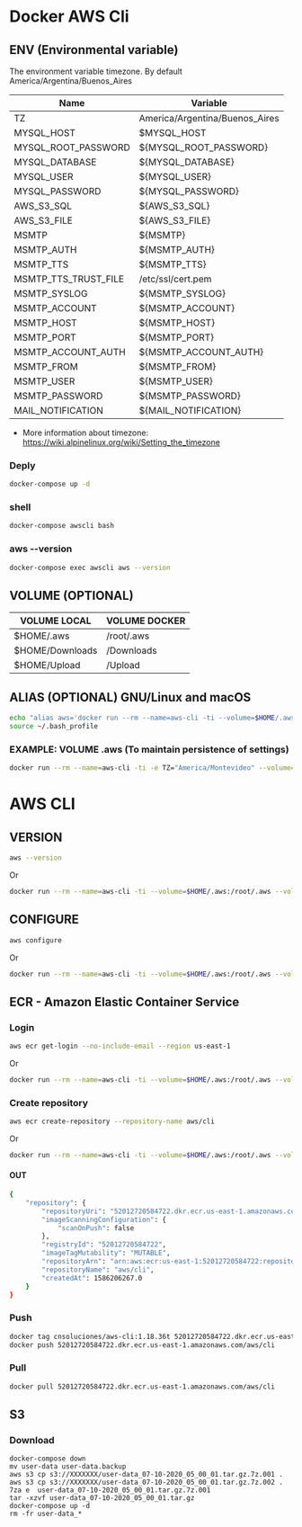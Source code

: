 # Docker AWS Cli

## ENV (Environmental variable)
The environment variable timezone. By default America/Argentina/Buenos_Aires

| Name | Variable |
| ------------- | ------------- |
| TZ  | America/Argentina/Buenos_Aires  |
| MYSQL_HOST | $MYSQL_HOST  |
| MYSQL_ROOT_PASSWORD | ${MYSQL_ROOT_PASSWORD}  |
| MYSQL_DATABASE | ${MYSQL_DATABASE}  |
| MYSQL_USER | ${MYSQL_USER}  |
| MYSQL_PASSWORD | ${MYSQL_PASSWORD}  |
| AWS_S3_SQL | ${AWS_S3_SQL}  |
| AWS_S3_FILE | ${AWS_S3_FILE}  |
| MSMTP | ${MSMTP}  |
| MSMTP_AUTH | ${MSMTP_AUTH}  |
| MSMTP_TTS | ${MSMTP_TTS}  |
| MSMTP_TTS_TRUST_FILE | /etc/ssl/cert.pem  |
| MSMTP_SYSLOG | ${MSMTP_SYSLOG}  |
| MSMTP_ACCOUNT | ${MSMTP_ACCOUNT}  |
| MSMTP_HOST | ${MSMTP_HOST}  |
| MSMTP_PORT | ${MSMTP_PORT}  |
| MSMTP_ACCOUNT_AUTH | ${MSMTP_ACCOUNT_AUTH}  |
| MSMTP_FROM | ${MSMTP_FROM}  |
| MSMTP_USER | ${MSMTP_USER}  |
| MSMTP_PASSWORD | ${MSMTP_PASSWORD}  |
| MAIL_NOTIFICATION | ${MAIL_NOTIFICATION}  |

* More information about timezone: https://wiki.alpinelinux.org/wiki/Setting_the_timezone

### Deply

```bash
docker-compose up -d
```

### shell

```bash
docker-compose awscli bash
```

### aws --version

```bash
docker-compose exec awscli aws --version
```

## VOLUME (OPTIONAL)

| VOLUME LOCAL | VOLUME DOCKER |
| ------------- | ------------- |
| $HOME/.aws  | /root/.aws |
| $HOME/Downloads | /Downloads |
| $HOME/Upload | /Upload |

## ALIAS (OPTIONAL) GNU/Linux and macOS

```bash
echo "alias aws='docker run --rm --name=aws-cli -ti --volume=$HOME/.aws:/root/.aws --volume=$HOME/Downloads:/Download  --volume=$HOME/Upload:/Upload cnsoluciones/aws-cli:1.18.36 aws'" > ~/.bash_profile
source ~/.bash_profile
```

### EXAMPLE: VOLUME .aws (To maintain persistence of settings)
```bash
docker run --rm --name=aws-cli -ti -e TZ="America/Montevideo" --volume=$HOME/.aws:/root/.aws --volume=$HOME/Downloads:/Download  --volume=$HOME/Upload:/Upload cnsoluciones/aws-cli:1.18.36 aws
```

# AWS CLI

## VERSION
```bash
aws --version
```
Or
```bash
docker run --rm --name=aws-cli -ti --volume=$HOME/.aws:/root/.aws --volume=$HOME/Downloads:/Download  --volume=$HOME/Upload:/Upload cnsoluciones/aws-cli:1.18.36 aws --version
```
## CONFIGURE
```bash
aws configure
```
Or
```bash
docker run --rm --name=aws-cli -ti --volume=$HOME/.aws:/root/.aws --volume=$HOME/Downloads:/Download  --volume=$HOME/Upload:/Upload cnsoluciones/aws-cli:1.18.36 aws configure
```

## ECR - Amazon Elastic Container Service
### Login
```bash
aws ecr get-login --no-include-email --region us-east-1
```
Or
```bash 
docker run --rm --name=aws-cli -ti --volume=$HOME/.aws:/root/.aws --volume=$HOME/Downloads:/Download  --volume=$HOME/Upload:/Upload cnsoluciones/aws-cli:1.18.36 aws ecr get-login --no-include-email --region us-east-1
```
### Create repository
```bash
aws ecr create-repository --repository-name aws/cli
```
Or
```bash
docker run --rm --name=aws-cli -ti --volume=$HOME/.aws:/root/.aws --volume=$HOME/Downloads:/Download  --volume=$HOME/Upload:/Upload cnsoluciones/aws-cli:1.18.36 aws ecr create-repository --repository-name aws/cli
```

#### OUT
```bash
{
    "repository": {
        "repositoryUri": "52012720584722.dkr.ecr.us-east-1.amazonaws.com/aws/cli",
        "imageScanningConfiguration": {
            "scanOnPush": false
        },
        "registryId": "52012720584722",
        "imageTagMutability": "MUTABLE",
        "repositoryArn": "arn:aws:ecr:us-east-1:52012720584722:repository/aws/cli",
        "repositoryName": "aws/cli",
        "createdAt": 1586206267.0
    }
}
```
### Push

```bash
docker tag cnsoluciones/aws-cli:1.18.36t 52012720584722.dkr.ecr.us-east-1.amazonaws.com/aws/cli
docker push 52012720584722.dkr.ecr.us-east-1.amazonaws.com/aws/cli
```
### Pull
```bash
docker pull 52012720584722.dkr.ecr.us-east-1.amazonaws.com/aws/cli
```

## S3

### Download

```
docker-compose down
mv user-data user-data.backup
aws s3 cp s3://XXXXXXX/user-data_07-10-2020_05_00_01.tar.gz.7z.001 .
aws s3 cp s3://XXXXXXX/user-data_07-10-2020_05_00_01.tar.gz.7z.002 .
7za e  user-data_07-10-2020_05_00_01.tar.gz.7z.001
tar -xzvf user-data_07-10-2020_05_00_01.tar.gz
docker-compose up -d
rm -fr user-data_*
```
